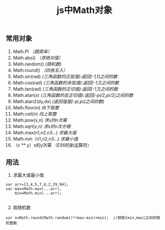 ﻿---
title: js中Math对象
data: 2017-2-20
tags: [js,Math]
categories: js基础
---

## 常用对象
 1. Math.PI  *（圆周率）*
 2. Math.abs() *（求绝对值）*
 3. Math.random() *(随机数)*
 4. Math.round() *（四舍五入）*
 5. Math.sin(rad) *(三角函数的正弦值):返回[-1,1]之间的数*
 6. Math.cos(rad) *(三角函数的余弦值):返回[-1,1]之间的数*
 7. Math.tan(rad) *(三角函数的正切值):返回[-1,1]之间的数*
 8. Math.atan(x) *(三角函数的反正切值):返回[-pi/2,pi/2]之间的数*
 9. Math.atan2(dy,dx) *(返回值是[-pi,pi]之间的数)*
 10. Math.floor(n) *向下取整*
 11. Math.ceil(n) *向上取整*
 12. Math.pow(x,n) *求x的n次幂*
 13. Math.sqrt(x,n) *求x的n次方根*
 14. Math.max(n1,n2,n3...) *求最大值*
 15. Math.min（n1,n2,n3...) *求最小值*
 16. （x ** y）x的y次幂 （ES6的新运算符）
 
## 用法
1. 求最大或最小值
```
var arr=[3,4,5,7,6,2,29,94];
var max=Math.max(...arr),
    min=Math.min(...arr);
    
```
2. 取随机数
 
```
var n=Math.round(Math.random()*(max-min)+min);  //获取[min,max]之间的随机整数

```


